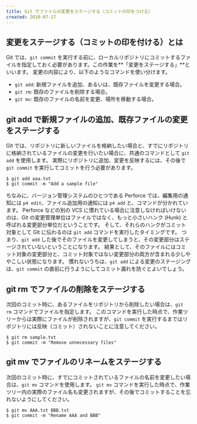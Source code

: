 ```yaml
---
title: Git でファイルの変更をステージする（コミットの印をつける）
created: 2010-07-17
---
```


変更をステージする（コミットの印を付ける）とは
----

Git では、`git commit` を実行する前に、ローカルリポジトリにコミットするファイルを指定しておく必要があります。この作業を**「変更をステージする」**といいます。
変更の内容により、以下のようなコマンドを使い分けます。

- `git add`: 新規ファイルを追加、あるいは、既存ファイルを変更する場合。
- `git rm`: 既存のファイルを削除する場合。
- `git mv`: 既存のファイルの名前を変更、場所を移動する場合。


git add で新規ファイルの追加、既存ファイルの変更をステージする
----

Git では、リポジトリに新しいファイルを格納したい場合と、すでにリポジトリに格納されているファイルの変更を行いたい場合に、共通のコマンドとして `git add` を使用します。
実際にリポジトリに追加、変更を反映するには、その後で `git commit` を実行してコミットを行う必要があります。

~~~
$ git add aaa.txt
$ git commit -m "Add a sample file"
~~~

ちなみに、バージョン管理システムのひとつである Perforce では、編集用の通知には `p4 edit`、ファイル追加用の通知には `p4 add` と、コマンドが分かれています。
Perforce などの別の VCS に慣れている場合に注意しなければいけないのは、Git の変更管理単位はファイルではなく、もっと小さいハンク (Hunk) と呼ばれる変更部分単位だということです。
そして、それらのハンクがコミット対象として Git に伝わるのは `git add` コマンドを実行したタイミングです。
つまり、`git add` した後でそのファイルを変更してしまうと、その変更部分はステージされていないということになります。
結果として、そのファイルにはコミット対象の変更部分と、コミット対象ではない変更部分の両方が含まれる少しややこしい状態になります。
慣れないうちは、`git add` による変更のステージングは、`git commit` の直前に行うようにしてコミット漏れを防ぐとよいでしょう。


git rm でファイルの削除をステージする
----

次回のコミット時に、あるファイルをリポジトリから削除したい場合は、`git rm` コマンドでファイルを指定します。
このコマンドを実行した時点で、作業ツリーからは実際にファイルが削除されますが、`git commit` を実行するまではリポジトリには反映（コミット）されないことに注意してください。

~~~
$ git rm sample.txt
$ git commit -m "Remove unnecessary files"
~~~


git mv でファイルのリネームをステージする
----

次回のコミット時に、すでにコミットされているファイルの名前を変更したい場合は、`git mv` コマンドを使用します。
`git mv` コマンドを実行した時点で、作業ツリー内の実際のファイル名も変更されますが、その後でコミットすることを忘れないようにしてください。

~~~
$ git mv AAA.txt BBB.txt
$ git commit -m "Rename AAA and BBB"
~~~

